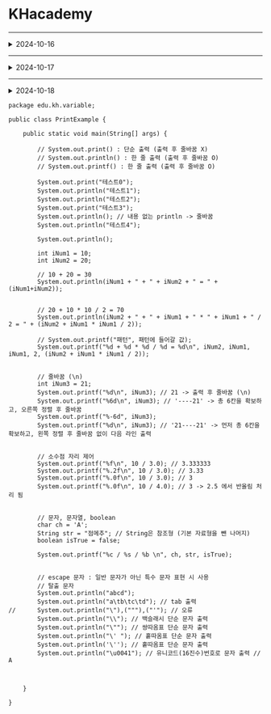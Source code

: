 # KHacademy
--------
<details>
<summary>
2024-10-16
</summary>
eclipse 설치 (파일로 설치) 


* 웹 패키지 이름은 3레벨 이상으로 지을 것
예) edu.kh.basic
edu 하위의 kh 하위의 basic 이라는 패키지. 
배포한 뒤엔 주소가 뒤집어져 나온다. 
예) edu.kh.basic -배포 후-> basic.kh.edu
</details>

--------

<details>
<summary>
2024-10-17
</summary>
* '{' 가 시작되는 줄 맨 앞에 맞춰 '}' 넣기 
* '{' 열고 다음 줄 부터 작성 시 들여쓰기 하고 작성 (보통 자동 들여쓰기 됨) 

## 변수 
- 변하는 수. 메모리(RAM)에 값을 기록하기 위한 공간

  ![image](https://github.com/user-attachments/assets/d632892c-b528-46ce-9688-88bae775300c)

### 기본 자료형 8가지

|자료형|크기|범위| 
|------|-----|-----|
|boolean|1| true, false |
|char|2| 0~65,535(유니코드문자) |
|byte|1| -128 ~ 127 |
|short|2| -32,768 ~ 32,767 |
|int|4| -2,147,483,648 ~ 2,147,483,647 |
|long|8| -9,223,372,036,854,775,808 ~ 9,223,372,036,854,775,807 |
|float|4| ±1.4E-45 ~ 3.4E38 |
|double|8| ±4.9E-324 ~ 1.8E308 |


### 변수 이름 지정 규칙
- 변수 이름 지정 시, 두 단어를 합쳐 사용할 때 두번째 단어는 대문자로 시작
- -> 카멜(Camel) 표기법 : 연결되는 두 단어 중 후속 단어의 첫 문자를 대문자로 표기

![image](https://github.com/user-attachments/assets/9dacc846-97a9-4976-97e2-e73b1622fd12)


#### 자료형, 변수명, 리터럴 예시
```java
		short shortNumber = 32767; 
	  // 자료형    변수명     = 리터럴 값(Data) 
		// ** 리터럴 : 변수에 대입되거나 작성되어지는 값 자체
```

선언 후 초기화
```
int age;
age = 10
```
선언과 동시에 초기화
```
int age = 10;
```

## 형변환 (casting)
- 두 종류 : 자동 형변환, 강제 형변환

### 자동 형변환


### 강제 형변환
몇가지 단점이 있음
- 실수 -> 정수형 변환 시 소수점 버림 처리 (데이터 소실)
``` java
    double dNum = 3.14;
		int iNum = (int)dNum;
		System.out.println(dNum); // 3.14
		System.out.println(iNum); // 3
```
</details>

--------
<details>
<summary>
2024-10-18
</summary>

## 출력메소드
### System.out.print()
- () 안의 변수, 문자, 숫자, 논리 값을 모니터에 출력해주는 메소드
- 줄바꿈 없음
### System.out.println() 
- print문과 동일하게 출력은 해주지만 출력 후 자동으로 출력창에 줄바꿈을 해주는 메소드
- 출력 후 줄바꿈 


### System.out.printf()

#### 줄바꿈 \n 
를 넣어주면 줄바꿈 가능
```java
	// 줄바꿈 (\n)
	int iNum3 = 21;
	System.out.printf("%d\n", iNum3); // 21 -> 출력 후 줄바꿈 (\n)
	System.out.printf("%6d\n", iNum3); // '----21' -> 총 6칸을 확보하고, 오른쪽 정렬 후 줄바꿈
	System.out.printf("%-6d", iNum3); 
	System.out.printf("%d\n", iNum3); // '21----21' -> 먼저 총 6칸을 확보하고, 왼쪽 정렬 후 줄바꿈 없이 다음 라인 출력 
```	

#### 




## escape 문자


## Scanner 
- 사용자로부터 입력되는 정수, 실수, 문자열을 처리하는 클라스
- 프로그램 실행 중 키보드 입력을 받을 수 있게 하는 역할

- 스캐너는 생성 후 사용 


#### 애플리케이션 Application (응용)
입력받은 값에 따라서 결과가 달라지는 것 


</details>

```
package edu.kh.variable;

public class PrintExample {

	public static void main(String[] args) {
		
		// System.out.print() : 단순 출력 (출력 후 줄바꿈 X)
		// System.out.println() : 한 줄 출력 (출력 후 줄바꿈 O)
		// System.out.printf() : 한 줄 출력 (출력 후 줄바꿈 O)
		
		System.out.print("테스트0");
		System.out.println("테스트1");
		System.out.println("테스트2");
		System.out.print("테스트3");
		System.out.println(); // 내용 없는 println -> 줄바꿈 
		System.out.println("테스트4");
		
		System.out.println();
		
		int iNum1 = 10;
		int iNum2 = 20;
		
		// 10 + 20 = 30
		System.out.println(iNum1 + " + " + iNum2 + " = " + (iNum1+iNum2));
		

		// 20 + 10 * 10 / 2 = 70
		System.out.println(iNum2 + " + " + iNum1 + " * " + iNum1 + " / 2 = " + (iNum2 + iNum1 * iNum1 / 2));
		
		// System.out.printf("패턴", 패턴에 들어갈 값);
		System.out.printf("%d + %d * %d / %d = %d\n", iNum2, iNum1, iNum1, 2, (iNum2 + iNum1 * iNum1 / 2));
		
		
		// 줄바꿈 (\n)
		int iNum3 = 21;
		System.out.printf("%d\n", iNum3); // 21 -> 출력 후 줄바꿈 (\n)
		System.out.printf("%6d\n", iNum3); // '----21' -> 총 6칸을 확보하고, 오른쪽 정렬 후 줄바꿈
		System.out.printf("%-6d", iNum3); 
		System.out.printf("%d\n", iNum3); // '21----21' -> 먼저 총 6칸을 확보하고, 왼쪽 정렬 후 줄바꿈 없이 다음 라인 출력 
		
		
		// 소수점 자리 제어
		System.out.printf("%f\n", 10 / 3.0); // 3.333333
		System.out.printf("%.2f\n", 10 / 3.0); // 3.33
		System.out.printf("%.0f\n", 10 / 3.0); // 3
		System.out.printf("%.0f\n", 10 / 4.0); // 3 -> 2.5 에서 반올림 처리 됨
	
		
		// 문자, 문자열, boolean
		char ch = 'A';
		String str = "점메추"; // String은 참조형 (기본 자료형을 뺀 나머지)
		boolean isTrue = false; 
		
		System.out.printf("%c / %s / %b \n", ch, str, isTrue);
		
				
		// escape 문자 : 일반 문자가 아닌 특수 문자 표현 시 사용
		// 탈출 문자
		System.out.println("abcd");
		System.out.println("a\tb\tc\td"); // tab 출력
//		System.out.println("\"),("""),("'"); // 오류 
		System.out.println("\\"); // 백슬래시 단순 문자 출력
		System.out.println("\""); // 쌍따옴표 단순 문자 출력
		System.out.println("\' "); // 홑따옴표 단순 문자 출력
		System.out.println('\''); // 홑따옴표 단순 문자 출력
		System.out.println("\u0041"); // 유니코드(16진수)번호로 문자 출력 // A
		
		
		
	}
	
}
```

